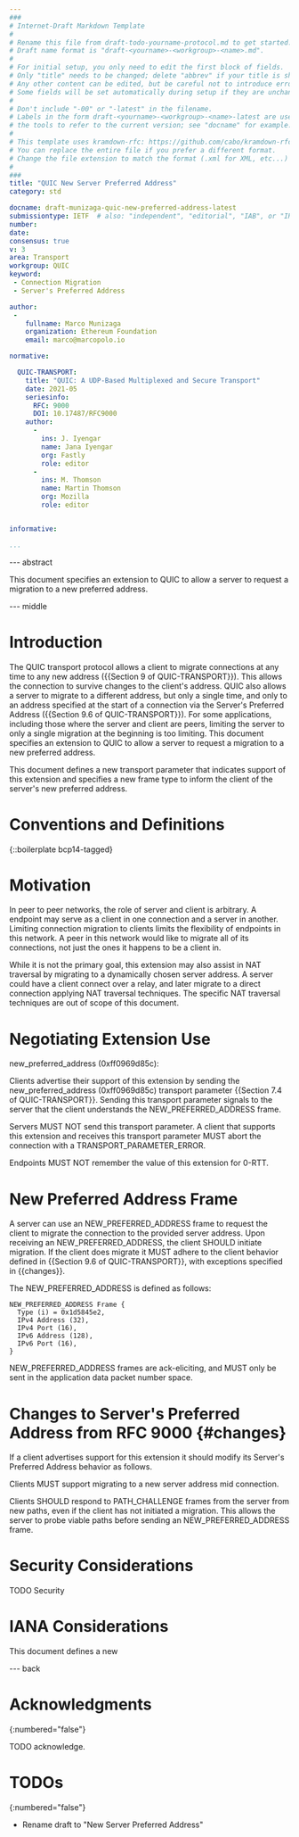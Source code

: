 ```yaml
---
###
# Internet-Draft Markdown Template
#
# Rename this file from draft-todo-yourname-protocol.md to get started.
# Draft name format is "draft-<yourname>-<workgroup>-<name>.md".
#
# For initial setup, you only need to edit the first block of fields.
# Only "title" needs to be changed; delete "abbrev" if your title is short.
# Any other content can be edited, but be careful not to introduce errors.
# Some fields will be set automatically during setup if they are unchanged.
#
# Don't include "-00" or "-latest" in the filename.
# Labels in the form draft-<yourname>-<workgroup>-<name>-latest are used by
# the tools to refer to the current version; see "docname" for example.
#
# This template uses kramdown-rfc: https://github.com/cabo/kramdown-rfc
# You can replace the entire file if you prefer a different format.
# Change the file extension to match the format (.xml for XML, etc...)
#
###
title: "QUIC New Server Preferred Address"
category: std

docname: draft-munizaga-quic-new-preferred-address-latest
submissiontype: IETF  # also: "independent", "editorial", "IAB", or "IRTF"
number:
date:
consensus: true
v: 3
area: Transport
workgroup: QUIC
keyword:
 - Connection Migration
 - Server's Preferred Address

author:
 -
    fullname: Marco Munizaga
    organization: Ethereum Foundation
    email: marco@marcopolo.io

normative:

  QUIC-TRANSPORT:
    title: "QUIC: A UDP-Based Multiplexed and Secure Transport"
    date: 2021-05
    seriesinfo:
      RFC: 9000
      DOI: 10.17487/RFC9000
    author:
      -
        ins: J. Iyengar
        name: Jana Iyengar
        org: Fastly
        role: editor
      -
        ins: M. Thomson
        name: Martin Thomson
        org: Mozilla
        role: editor


informative:

...
```


--- abstract

This document specifies an extension to QUIC to allow a server to request a
migration to a new preferred address.

--- middle

# Introduction

The QUIC transport protocol allows a client to migrate connections at any time
to any new address ({{Section 9 of QUIC-TRANSPORT}}). This allows the connection
to survive changes to the client's address. QUIC also allows a server to migrate
to a different address, but only a single time, and only to an address specified
at the start of a connection via the Server's Preferred Address ({{Section 9.6
of QUIC-TRANSPORT}}). For some applications, including those where the server
and client are peers, limiting the server to only a single migration at the
beginning is too limiting. This document specifies an extension to QUIC to allow
a server to request a migration to a new preferred address.

This document defines a new transport parameter that indicates support of this
extension and specifies a new frame type to inform the client of the server's
new preferred address.

# Conventions and Definitions

{::boilerplate bcp14-tagged}

# Motivation

In peer to peer networks, the role of server and client is arbitrary. A endpoint
may serve as a client in one connection and a server in another. Limiting
connection migration to clients limits the flexibility of endpoints in this
network. A peer in this network would like to migrate all of its connections,
not just the ones it happens to be a client in.

While it is not the primary goal, this extension may also assist in NAT
traversal by migrating to a dynamically chosen server address. A server could
have a client connect over a relay, and later migrate to a direct connection
applying NAT traversal techniques. The specific NAT traversal techniques are out
of scope of this document.

# Negotiating Extension Use

new_preferred_address (0xff0969d85c):

Clients advertise their support of this extension by sending the
new_preferred_address (0xff0969d85c) transport parameter {{Section 7.4 of
QUIC-TRANSPORT}}. Sending this transport parameter signals to the server that
the client understands the NEW_PREFERRED_ADDRESS frame.

Servers MUST NOT send this transport parameter. A client that supports this
extension and receives this transport parameter MUST abort the connection with a
TRANSPORT_PARAMETER_ERROR.

Endpoints MUST NOT remember the value of this extension for 0-RTT.

# New Preferred Address Frame

A server can use an NEW_PREFERRED_ADDRESS frame to request the client to
migrate the connection to the provided server address. Upon receiving an
NEW_PREFERRED_ADDRESS, the client SHOULD initiate migration. If the
client does migrate it MUST adhere to the client behavior defined in {{Section
9.6 of QUIC-TRANSPORT}}, with exceptions specified in {{changes}}.

The NEW_PREFERRED_ADDRESS is defined as follows:

~~~
NEW_PREFERRED_ADDRESS Frame {
  Type (i) = 0x1d5845e2,
  IPv4 Address (32),
  IPv4 Port (16),
  IPv6 Address (128),
  IPv6 Port (16),
}
~~~

NEW_PREFERRED_ADDRESS frames are ack-eliciting, and MUST only be sent in the
application data packet number space.

# Changes to Server's Preferred Address from RFC 9000 {#changes}

If a client advertises support for this extension it should modify its
Server's Preferred Address behavior as follows.

Clients MUST support migrating to a new server address mid connection.

Clients SHOULD respond to PATH_CHALLENGE frames from the server from new paths,
even if the client has not initiated a migration. This allows the server to
probe viable paths before sending an NEW_PREFERRED_ADDRESS frame.

# Security Considerations

TODO Security

# IANA Considerations

This document defines a new

--- back

# Acknowledgments
{:numbered="false"}

TODO acknowledge.

# TODOs
{:numbered="false"}

- Rename draft to "New Server Preferred Address"
